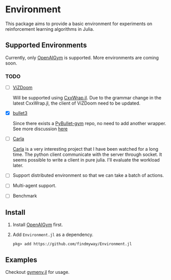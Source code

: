 # Environment

This package aims to provide a basic environment for experiments on reinforcement learning algorithms in Julia.

## Supported Environments

Currently, only [OpenAIGym](https://github.com/openai/gym) is supported. More environments are coming soon.

### TODO

- [ ] [ViZDoom](https://github.com/mwydmuch/ViZDoom)

    Will be supported using [CxxWrap.jl](https://github.com/JuliaInterop/CxxWrap.jl). Due to the grammar change in the latest CxxWrap.jl, the client of ViZDoom need to be updated.
- [x] [bullet3](https://github.com/bulletphysics/bullet3)

    Since there exists a [PyBullet-gym](https://github.com/benelot/pybullet-gym) repo, no need to add another wrapper. See more discussion [here](https://discourse.julialang.org/t/julia-interface-to-bullet-physics/12617/19)
- [ ] [Carla](https://github.com/carla-simulator/carla)

    [Carla](https://github.com/carla-simulator/carla) is a very interesting project that I have been watched for a long time. The python client communicate with the server through socket. It seems possible to write a client in pure julia. I'll evaluate the workload later.
- [ ] Support distributed environment so that we can take a batch of actions.
- [ ] Multi-agent support.
- [ ] Benchmark

## Install

1. Install [OpenAIGym](https://github.com/openai/gym#installation) first.
1. Add `Environment.jl` as a dependency.

    ```pkg> add https://github.com/findmyway/Environment.jl```

## Examples

Checkout [gymenv.jl](https://github.com/findmyway/Environment.jl/blob/master/test/gymenv.jl) for usage.
